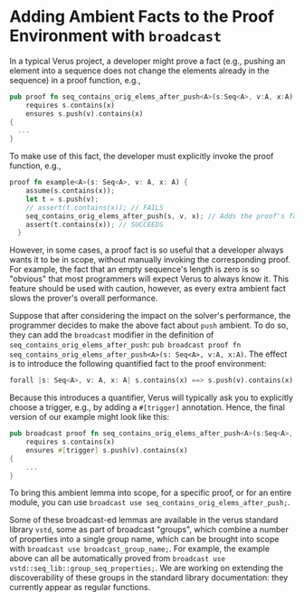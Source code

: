 # Adding Ambient Facts to the Proof Environment with `broadcast`

In a typical Verus project,
a developer might prove a fact 
(e.g., pushing an element into a sequence does not change the elements already in the sequence)
in a proof function, e.g.,
```rust
pub proof fn seq_contains_orig_elems_after_push<A>(s:Seq<A>, v:A, x:A)
    requires s.contains(x)
    ensures s.push(v).contains(x)
{
  ...
}
```
To make use of this fact, the developer must explicitly invoke the proof function,
e.g.,
```rust
proof fn example<A>(s: Seq<A>, v: A, x: A) {
    assume(s.contains(x));
    let t = s.push(v);
    // assert(t.contains(x)); // FAILS
    seq_contains_orig_elems_after_push(s, v, x); // Adds the proof's fact to the proof environment
    assert(t.contains(x)); // SUCCEEDS
  }
```
However, in some cases, a proof fact is so useful that a developer always
wants it to be in scope, without manually invoking the corresponding proof.
For example, the fact that an empty sequence's length is zero is so "obvious"
that most programmers will expect Verus to always know it.
This feature should be used with caution, however, as every extra ambient
fact slows the prover's overall performance.

Suppose that after considering the impact on the solver's performance, the
programmer decides to make the above fact about `push` ambient.  To do so,
they can add the `broadcast` modifier in the
definition of `seq_contains_orig_elems_after_push`: `pub broadcast proof fn seq_contains_orig_elems_after_push<A>(s: Seq<A>, v:A, x:A)`.
The effect is to introduce the following
quantified fact to the proof environment:
```rust
forall |s: Seq<A>, v: A, x: A| s.contains(x) ==> s.push(v).contains(x)
```
Because this introduces a quantifier, Verus will typically ask you to
explicitly choose a trigger, e.g., by adding a `#[trigger]` annotation.
Hence, the final version of our example might look like this:
```rust
pub broadcast proof fn seq_contains_orig_elems_after_push<A>(s:Seq<A>, v:A, x:A)
    requires s.contains(x)
    ensures #[trigger] s.push(v).contains(x)
{
    ...
}
```

To bring this ambient lemma into scope, for a specific proof, or for an entire
module, you can use `broadcast use seq_contains_orig_elems_after_push;`.

Some of these broadcast-ed lemmas are available in the verus standard library `vstd`,
some as part of broadcast "groups", which combine a number of properties into a single
group name, which can be brought into scope with `broadcast use broadcast_group_name;`.
For example, the example above can all be automatically proved from `broadcast use vstd::seq_lib::group_seq_properties;`.
We are working on extending the discoverability of these groups in the standard library
documentation: they currently appear as regular functions.